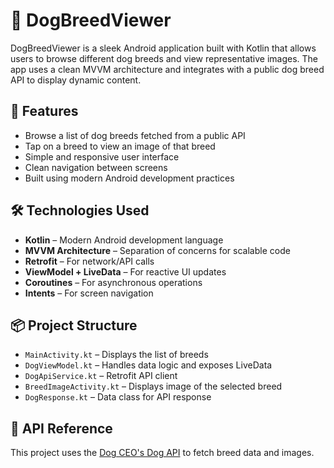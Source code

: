 # 🐶 DogBreedViewer

DogBreedViewer is a sleek Android application built with Kotlin that allows users to browse different dog breeds and view representative images. The app uses a clean MVVM architecture and integrates with a public dog breed API to display dynamic content.

## 🚀 Features

- Browse a list of dog breeds fetched from a public API
- Tap on a breed to view an image of that breed
- Simple and responsive user interface
- Clean navigation between screens
- Built using modern Android development practices

## 🛠️ Technologies Used

- **Kotlin** – Modern Android development language
- **MVVM Architecture** – Separation of concerns for scalable code
- **Retrofit** – For network/API calls
- **ViewModel + LiveData** – For reactive UI updates
- **Coroutines** – For asynchronous operations
- **Intents** – For screen navigation

## 📦 Project Structure

- `MainActivity.kt` – Displays the list of breeds
- `DogViewModel.kt` – Handles data logic and exposes LiveData
- `DogApiService.kt` – Retrofit API client
- `BreedImageActivity.kt` – Displays image of the selected breed
- `DogResponse.kt` – Data class for API response

## 📡 API Reference

This project uses the [Dog CEO's Dog API](https://dog.ceo/dog-api/) to fetch breed data and images.
